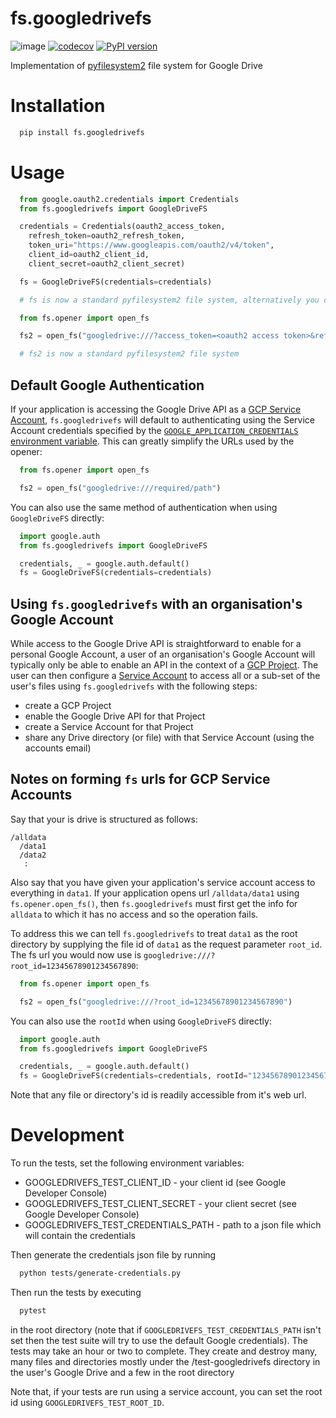 # fs.googledrivefs

![image](https://github.com/rkhwaja/fs.googledrivefs/workflows/ci/badge.svg?branch=master) [![codecov](https://codecov.io/gh/rkhwaja/fs.googledrivefs/branch/master/graph/badge.svg)](https://codecov.io/gh/rkhwaja/fs.googledrivefs) [![PyPI version](https://badge.fury.io/py/fs.googledrivefs.svg)](https://badge.fury.io/py/fs.googledrivefs)

Implementation of [pyfilesystem2](https://docs.pyfilesystem.org/) file system for Google Drive

# Installation

```bash
  pip install fs.googledrivefs
```

# Usage

```python
  from google.oauth2.credentials import Credentials
  from fs.googledrivefs import GoogleDriveFS

  credentials = Credentials(oauth2_access_token,
    refresh_token=oauth2_refresh_token,
    token_uri="https://www.googleapis.com/oauth2/v4/token",
    client_id=oauth2_client_id,
    client_secret=oauth2_client_secret)

  fs = GoogleDriveFS(credentials=credentials)

  # fs is now a standard pyfilesystem2 file system, alternatively you can use the opener...

  from fs.opener import open_fs

  fs2 = open_fs("googledrive:///?access_token=<oauth2 access token>&refresh_token=<oauth2 refresh token>&client_id=<oauth2 client id>&client_secret=<oauth2 client secret>")

  # fs2 is now a standard pyfilesystem2 file system
```

## Default Google Authentication

If your application is accessing the Google Drive API as a 
[GCP Service Account](https://cloud.google.com/iam/docs/service-accounts), `fs.googledrivefs` will
default to authenticating using the Service Account credentials specified by the 
[`GOOGLE_APPLICATION_CREDENTIALS` environment variable](https://cloud.google.com/docs/authentication/getting-started). 
This can greatly simplify the URLs used by the opener:

```python
  from fs.opener import open_fs

  fs2 = open_fs("googledrive:///required/path")
```

You can also use the same method of authentication when using `GoogleDriveFS` directly:

```python
  import google.auth
  from fs.googledrivefs import GoogleDriveFS

  credentials, _ = google.auth.default()
  fs = GoogleDriveFS(credentials=credentials)
```

## Using `fs.googledrivefs` with an organisation's Google Account

While access to the Google Drive API is straightforward to enable for a personal Google Account,
a user of an organisation's Google Account will typically only be able to enable an API in the
context of a
[GCP Project](https://cloud.google.com/resource-manager/docs/creating-managing-projects).
The user can then configure a 
[Service Account](https://cloud.google.com/iam/docs/understanding-service-accounts)
to access all or a sub-set of the user's files using `fs.googledrivefs` with the following steps:

- create a GCP Project
- enable the Google Drive API for that Project
- create a Service Account for that Project
- share any Drive directory (or file) with that Service Account (using the accounts email)

## Notes on forming `fs` urls for GCP Service Accounts

Say that your is drive is structured as follows:

```
/alldata
  /data1
  /data2
   :
```

Also say that you have given your application's service account access to everything in `data1`.
If your application opens url `/alldata/data1` using `fs.opener.open_fs()`, then `fs.googledrivefs`
must first get the info for `alldata` to which it has no access and so the operation fails. 

To address this we can tell `fs.googledrivefs` to treat `data1` as the root directory by supplying
the file id of `data1` as the request parameter `root_id`. The fs url you would now use is
`googledrive:///?root_id=12345678901234567890`: 

```python
  from fs.opener import open_fs

  fs2 = open_fs("googledrive:///?root_id=12345678901234567890")
```

You can also use the `rootId` when using `GoogleDriveFS` directly:

```python
  import google.auth
  from fs.googledrivefs import GoogleDriveFS

  credentials, _ = google.auth.default()
  fs = GoogleDriveFS(credentials=credentials, rootId="12345678901234567890")
```

Note that any file or directory's id is readily accessible from it's web url.

# Development

To run the tests, set the following environment variables:

- GOOGLEDRIVEFS_TEST_CLIENT_ID - your client id (see Google Developer Console)
- GOOGLEDRIVEFS_TEST_CLIENT_SECRET - your client secret (see Google Developer Console)
- GOOGLEDRIVEFS_TEST_CREDENTIALS_PATH - path to a json file which will contain the credentials

Then generate the credentials json file by running

```bash
  python tests/generate-credentials.py
```

Then run the tests by executing

```bash
  pytest
```

in the root directory
(note that if `GOOGLEDRIVEFS_TEST_CREDENTIALS_PATH` isn't set 
then the test suite will try to use the default Google credentials).
The tests may take an hour or two to complete.
They create and destroy many, many files and directories
mostly under the /test-googledrivefs directory in the user's Google Drive
and a few in the root directory

Note that, if your tests are run using a service account,
you can set the root id using `GOOGLEDRIVEFS_TEST_ROOT_ID`.
